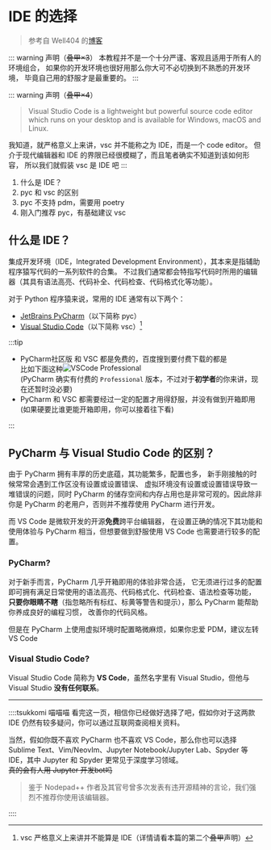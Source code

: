 # IDE 的选择

> 参考自 Well404 的[博客](http://blog.well404.top/2023/02/28/开发环境配置/)

::: warning 声明（~~叠甲×3~~）
本教程并不是一个十分严谨、客观且适用于所有人的环境组合，
如果你的开发环境也很好用那么你大可不必切换到不熟悉的开发环境，
毕竟自己用的舒服才是最重要的。
:::

::: warning 声明（~~叠甲×4~~）

> Visual Studio Code is a lightweight but powerful source code editor which runs on your desktop and is available for Windows, macOS and Linux.

我知道，就严格意义上来讲，vsc 并不能称之为 IDE，而是一个 code editor。
但介于现代编辑器和 IDE 的界限已经很模糊了，而且笔者确实不知道到该如何形容，
所以我们就假装 vsc 是 IDE 吧
:::

1. 什么是 IDE？
2. pyc 和 vsc 的区别
3. pyc 不支持 pdm，需要用 poetry
4. 刚入门推荐 pyc，有基础建议 vsc

## 什么是 IDE？

集成开发环境（IDE，Integrated Development Environment），其本来是指辅助程序猿写代码的一系列软件的合集。
不过我们通常都会特指写代码时所用的编辑器（其具有语法高亮、代码补全、代码检查、代码格式化等功能）。

对于 Python 程序猿来说，常用的 IDE 通常有以下两个：

- [JetBrains PyCharm](https://www.jetbrains.com/pycharm/)（以下简称 pyc）
- [Visual Studio Code](https://code.visualstudio.com/)（以下简称 vsc）[^1]

:::tip

- PyCharm社区版 和 VSC 都是免费的，百度搜到要付费下载的都是<MoreInfo words="假的" width=300px><div style="background: var(--vp-c-bg); border:3px solid var(--vp-custom-block-tip-text); border-radius: 10px">比如下面这种<img src="/images/before/vscode_paid.webp" alt="VSCode Professional" style="vertical-align:top"/></div></MoreInfo>
  (PyCharm 确实有付费的 `Professional` 版本，不过对于**初学者**的你来讲，现在还暂时没必要)
- PyCharm 和 VSC 都需要经过一定的配置才用得舒服，并没有做到开箱即用
  (如果硬要比谁更能开箱即用，你可以接着往下看)

:::

## PyCharm 与 Visual Studio Code 的区别？

由于 PyCharm 拥有丰厚的历史底蕴，其功能繁多，配置也多，
新手刚接触的时候常常会遇到工作区没有设置或设置错误、
虚拟环境没有设置或设置错误导致一堆错误的问题，同时 PyCharm
的储存空间和内存占用也是非常可观的。因此除非你是 PyCharm
的老用户，否则并不推荐使用 PyCharm 进行开发。

而 VS Code 是微软开发的开源**免费**跨平台编辑器，
在设置正确的情况下其功能和使用体验与 PyCharm
相当，但想要做到舒服使用 VS Code 也需要进行较多的配置。

### PyCharm?

对于新手而言，PyCharm 几乎开箱即用的体验非常合适，
它无须进行过多的配置即可拥有满足日常使用的语法高亮、代码格式化、代码检查、语法检查等功能，
**只要你眼睛不瞎**（指忽略所有标红、标黄等警告和提示），那么 PyCharm 能帮助你养成良好的编程习惯，
改善你的代码风格。

但是在 PyCharm 上使用虚拟环境时配置略微麻烦，如果你忠爱 PDM，建议左转 VS Code

### Visual Studio Code?

Visual Studio Code 简称为 **VS Code**，虽然名字里有 Visual Studio，但他与
Visual Studio **没有任何联系**。

<hr />

::::tsukkomi 喵喵喵
看完这一页，相信你已经做好选择了吧，假如你对于这两款 IDE 仍然有较多疑问，你可以通过互联网查阅相关资料。

当然，假如你既不喜欢 PyCharm 也不喜欢 VS Code，那么你也可以选择
Sublime Text、Vim/NeovIm、Jupyter Notebook/Jupyter Lab、Spyder
等 IDE，其中 Jupyter 和 Spyder 更常见于深度学习领域。  
~~真的会有人用 Jupyter 开发bot吗~~

> 鉴于 Nodepad++ 作者及其官号曾多次发表有违开源精神的言论，我们强烈不推荐你使用该编辑器。

::::

[^1]: vsc 严格意义上来讲并不能算是 IDE（详情请看本篇的第二个~~叠甲~~声明）

